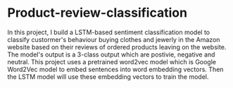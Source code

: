 # Product-review-classification
In this project, I build a LSTM-based sentiment classification model to classify custormer's behaviour buying clothes and jewerly in the Amazon website based on their reviews of ordered products leaving on the website. The model's output is a 3-class output which are postivie, negative and neutral. This project uses a pretrained word2vec model which is Google Word2Vec model to embed sentences into word embedding vectors. Then the LSTM model will use these embedding vectors to train the model. 
